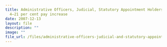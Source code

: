 ```yaml
---
title: Administrative Officers, Judicial, Statutory Appointment Holders to get
  4–21 per cent pay increase
date: 2007-12-13
layout: file
description: ""
image: ""
file_url: /files/administrative-officers-judicial-and-statutory-appointment-holders-to-get-4-to-21-pay-increase.pdf
---
```

